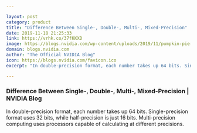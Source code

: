 ```yaml
---

layout: post
category: product
title: "Difference Between Single-, Double-, Multi-, Mixed-Precision"
date: 2019-11-18 21:25:33
link: https://vrhk.co/37fKKXD
image: https://blogs.nvidia.com/wp-content/uploads/2019/11/pumpkin-pie-520655_1920.jpg
domain: blogs.nvidia.com
author: "The Official NVIDIA Blog"
icon: https://blogs.nvidia.com/favicon.ico
excerpt: "In double-precision format, each number takes up 64 bits. Single-precision format uses 32 bits, while half-precision is just 16 bits. Multi-precision computing uses processors capable of calculating at different precisions."

---
```


### Difference Between Single-, Double-, Multi-, Mixed-Precision | NVIDIA Blog

In double-precision format, each number takes up 64 bits. Single-precision format uses 32 bits, while half-precision is just 16 bits. Multi-precision computing uses processors capable of calculating at different precisions.